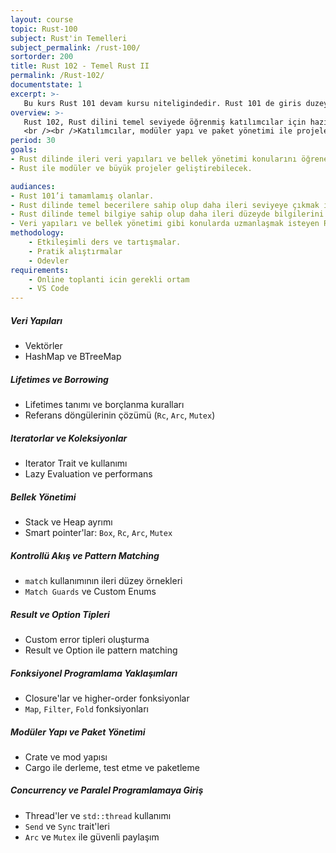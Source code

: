 ```yaml
---
layout: course
topic: Rust-100
subject: Rust'in Temelleri
subject_permalink: /rust-100/
sortorder: 200
title: Rust 102 - Temel Rust II
permalink: /Rust-102/
documentstate: 1
excerpt: >-
   Bu kurs Rust 101 devam kursu niteligindedir. Rust 101 de giris duzeyinde islenmis konular detaylandirilir. Bunun yaninda kursta veri yapıları, bellek yönetimi, iteratorlar ve modüler programlama gibi önemli konuları yer alir.
overview: >- 
   Rust 102, Rust dilini temel seviyede öğrenmiş katılımcılar için hazırlanmış ileri düzey bir kurstur. 
   <br /><br />Katılımcılar, modüler yapı ve paket yönetimi ile projelerini organize etmeyi öğrenirler. Kursun sonunda, katılımcılar Rust dilini etkin bir şekilde kullanarak daha büyük ve karmaşık projeler geliştirebilecek seviyeye ulaşırlar.
period: 30
goals:
- Rust dilinde ileri veri yapıları ve bellek yönetimi konularını öğrenecek.
- Rust ile modüler ve büyük projeler geliştirebilecek.

audiances:
- Rust 101’i tamamlamış olanlar.
- Rust dilinde temel becerilere sahip olup daha ileri seviyeye çıkmak isteyenler.
- Rust dilinde temel bilgiye sahip olup daha ileri düzeyde bilgilerini geliştirmek isteyenler.
- Veri yapıları ve bellek yönetimi gibi konularda uzmanlaşmak isteyen Rust geliştiriciler.
methodology:
    - Etkileşimli ders ve tartışmalar.
    - Pratik alıştırmalar
    - Odevler
requirements:
    - Online toplanti icin gerekli ortam
    - VS Code
---
```

##### Veri Yapıları
   - Vektörler  
   - HashMap ve BTreeMap  

##### Lifetimes ve Borrowing
   - Lifetimes tanımı ve borçlanma kuralları  
   - Referans döngülerinin çözümü (`Rc`, `Arc`, `Mutex`)  

##### Iteratorlar ve Koleksiyonlar
   - Iterator Trait ve kullanımı  
   - Lazy Evaluation ve performans  

##### Bellek Yönetimi
   - Stack ve Heap ayrımı  
   - Smart pointer'lar: `Box`, `Rc`, `Arc`, `Mutex`  

##### Kontrollü Akış ve Pattern Matching
   - `match` kullanımının ileri düzey örnekleri  
   - `Match Guards` ve Custom Enums  

##### Result ve Option Tipleri 
   - Custom error tipleri oluşturma  
   - Result ve Option ile pattern matching  

##### Fonksiyonel Programlama Yaklaşımları
   - Closure'lar ve higher-order fonksiyonlar  
   - `Map`, `Filter`, `Fold` fonksiyonları  

##### Modüler Yapı ve Paket Yönetimi
   - Crate ve mod yapısı  
   - Cargo ile derleme, test etme ve paketleme  

##### Concurrency ve Paralel Programlamaya Giriş
   - Thread'ler ve `std::thread` kullanımı  
   - `Send` ve `Sync` trait'leri  
   - `Arc` ve `Mutex` ile güvenli paylaşım  
